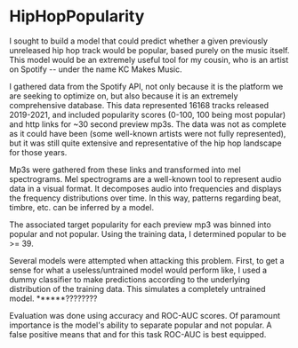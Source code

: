 # HipHopPopularity

I sought to build a model that could predict whether a given previously unreleased hip hop track would be popular, based purely on the music itself.
This model would be an extremely useful tool for my cousin, who is an artist on Spotify -- under the name KC Makes Music.

I gathered data from the Spotify API, not only because it is the platform we are seeking to optimize on, but also because it is an extremely comprehensive database.
This data represented 16168 tracks released 2019-2021, and included popularity scores (0-100, 100 being most popular) and 
http links for ~30 second preview mp3s. The data was not as complete as it could have been (some well-known artists were not fully represented), but it was
still quite extensive and representative of the hip hop landscape for those years.

Mp3s were gathered from these links and transformed into mel spectrograms. Mel spectrograms are a well-known tool to represent audio data in a visual format. 
It decomposes audio into frequencies and displays the frequency distributions over time. In this way, patterns regarding beat, timbre, etc. can be inferred 
by a model.

The associated target popularity for each preview mp3 was binned into popular and not popular. Using the training data, I determined popular to be >= 39.

Several models were attempted when attacking this problem. First, to get a sense for what a useless/untrained model would perform like, I used a dummy classifier
to make predictions according to the underlying distribution of the training data. This simulates a completely untrained model. ******????????

Evaluation was done using accuracy and ROC-AUC scores. Of paramount importance is the model's ability to separate popular and not popular. A false positive 
means that 
and for this task
ROC-AUC is best equipped. 
